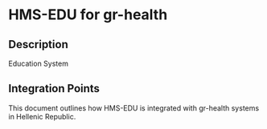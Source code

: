 # HMS-EDU for gr-health

## Description

Education System

## Integration Points

This document outlines how HMS-EDU is integrated with gr-health systems in Hellenic Republic.
